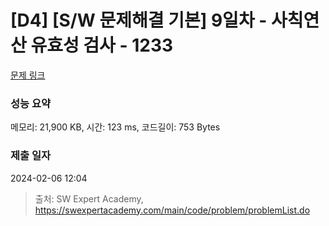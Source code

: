# [D4] [S/W 문제해결 기본] 9일차 - 사칙연산 유효성 검사 - 1233 

[문제 링크](https://swexpertacademy.com/main/code/problem/problemDetail.do?contestProbId=AV141176AIwCFAYD) 

### 성능 요약

메모리: 21,900 KB, 시간: 123 ms, 코드길이: 753 Bytes

### 제출 일자

2024-02-06 12:04



> 출처: SW Expert Academy, https://swexpertacademy.com/main/code/problem/problemList.do